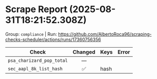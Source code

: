 # Scrape Report (2025-08-31T18:21:52.308Z)

Group: `compliance`  |  Run: https://github.com/AlbertoRoca96/scraping-checks-scheduler/actions/runs/17360756356

| Check | Changed | Keys | Error |
|---|:---:|:--|:--|
| `psa_charizard_pop_total` | — |  |  |
| `sec_aapl_8k_list_hash` | ✅ | hash |  |
